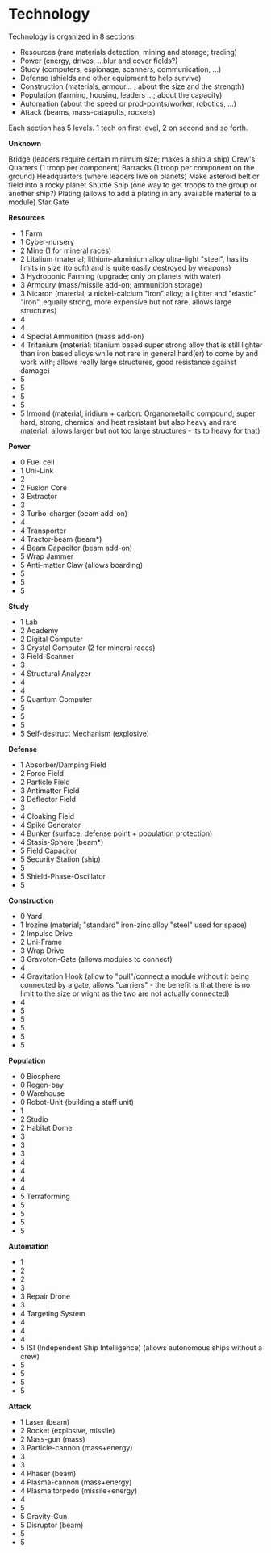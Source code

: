 # Technology
Technology is organized in 8 sections:

* Resources (rare materials detection, mining and storage; trading)
* Power (energy, drives, ...blur and cover fields?)
* Study (computers, espionage, scanners, communication, ...)
* Defense (shields and other equipment to help survive)
* Construction (materials, armour... ; about the size and the strength)
* Population (farming, housing, leaders ...; about the capacity)
* Automation (about the speed or prod-points/worker, robotics, ...)
* Attack (beams, mass-catapults, rockets)

Each section has 5 levels. 1 tech on first level, 2 on second and so forth.


**Unknown**

Bridge (leaders require certain minimum size; makes a ship a ship)
Crew's Quarters (1 troop per component)
Barracks (1 troop per component on the ground)
Headquarters (where leaders live on planets)
Make asteroid belt or field into a rocky planet
Shuttle Ship (one way to get troops to the group or another ship?)
Plating (allows to add a plating in any available material to a module)
Star Gate

**Resources**

* 1 Farm
* 1 Cyber-nursery
* 2 Mine (1 for mineral races)
* 2 Litalium (material; lithium-aluminium alloy ultra-light "steel", has its limits in size (to soft) and is quite easily destroyed by weapons)
* 3 Hydroponic Farming (upgrade; only on planets with water)
* 3 Armoury (mass/missile add-on; ammunition storage)
* 3 Nicaron (material; a nickel-calcium "iron" alloy; a lighter and "elastic" "iron", equally strong, more expensive but not rare. allows large structures) 
* 4 
* 4 
* 4 Special Ammunition (mass add-on)
* 4 Tritanium (material; titanium based super strong alloy that is still lighter than iron based alloys while not rare in general hard(er) to come by and work with; allows really large structures, good resistance against damage)
* 5
* 5 
* 5 
* 5    
* 5 Irmond (material; iridium + carbon: Organometallic compound; super hard, strong, chemical and heat resistant but also heavy and rare material; allows larger but not too large structures - its to heavy for that)


**Power**

* 0 Fuel cell
* 1 Uni-Link
* 2 
* 2 Fusion Core
* 3 Extractor
* 3 
* 3 Turbo-charger (beam add-on) 
* 4 
* 4 Transporter
* 4 Tractor-beam (beam*)
* 4 Beam Capacitor (beam add-on)
* 5 Wrap Jammer
* 5 Anti-matter Claw (allows boarding)
* 5
* 5
* 5


**Study**

* 1 Lab
* 2 Academy
* 2 Digital Computer
* 3 Crystal Computer (2 for mineral races)
* 3 Field-Scanner
* 3
* 4 Structural Analyzer
* 4
* 4
* 5 Quantum Computer
* 5 
* 5
* 5 
* 5 Self-destruct Mechanism (explosive)


**Defense**

* 1 Absorber/Damping Field
* 2 Force Field
* 2 Particle Field
* 3 Antimatter Field
* 3 Deflector Field
* 3
* 4 Cloaking Field
* 4 Spike Generator
* 4 Bunker (surface; defense point + population protection)
* 4 Stasis-Sphere (beam*)
* 5 Field Capacitor
* 5 Security Station (ship)
* 5 
* 5 Shield-Phase-Oscillator
* 5


**Construction**

* 0 Yard
* 1 Irozine (material; "standard" iron-zinc alloy "steel" used for space)
* 2 Impulse Drive
* 2 Uni-Frame
* 3 Wrap Drive
* 3 Gravoton-Gate (allows modules to connect)
* 4 
* 4 Gravitation Hook (allow to "pull"/connect a module without it being connected by a gate, allows "carriers" - the benefit is that there is no limit to the size or wight as the two are not actually connected)
* 4
* 5 
* 5
* 5
* 5
* 5


**Population**

* 0 Biosphere
* 0 Regen-bay
* 0 Warehouse
* 0 Robot-Unit (building a staff unit)
* 1
* 2 Studio
* 2 Habitat Dome
* 3
* 3
* 3
* 4
* 4
* 4
* 4
* 5 Terraforming
* 5
* 5
* 5
* 5

**Automation**

* 1
* 2
* 2
* 3
* 3 Repair Drone
* 3
* 4 Targeting System
* 4
* 4
* 4
* 5 ISI (Independent Ship Intelligence) (allows autonomous ships without a crew)
* 5
* 5
* 5
* 5


**Attack**

* 1 Laser (beam)
* 2 Rocket (explosive, missile)
* 2 Mass-gun (mass)
* 3 Particle-cannon (mass+energy) 
* 3 
* 3 
* 4 Phaser (beam)
* 4 Plasma-cannon (mass+energy)
* 4 Plasma torpedo (missile+energy)
* 4 
* 5 
* 5 Gravity-Gun
* 5 Disruptor (beam)
* 5 
* 5 